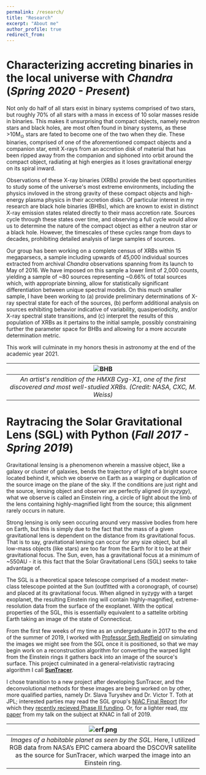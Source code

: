 ```yaml
---
permalink: /research/
title: "Research"
excerpt: "About me"
author_profile: true
redirect_from: 
---
```



# Characterizing accreting binaries in the local universe with *Chandra* (*Spring 2020 - Present*)

Not only do half of all stars exist in binary systems comprised of two stars, but roughly 70% of all stars with a mass in excess of 10 solar masses reside in binaries. This makes it unsurprising that compact objects, namely neutron stars and black holes, are most often found in binary systems, as these >10M<sub>⊙</sub> stars are fated to become one of the two when they die. These binaries, comprised of one of the aforementioned compact objects and a companion star, emit X-rays from an accretion disk of material that has been ripped away from the companion and siphoned into orbit around the compact object, radiating at high energies as it loses gravitational energy on its spiral inward.
  
Observations of these X-ray binaries (XRBs) provide the best opportunities to study some of the universe's most extreme environments, including the physics invloved in the strong gravity of these compact objects and high-energy plasma physics in their accretion disks. Of particular interest in my research are black hole binaries (BHBs), which are known to exist in distinct X-ray emission states related directly to their mass accretion rate. Sources cycle through these states over time, and observing a full cycle would allow us to determine the nature of the compact object as either a neutron star or a black hole. However, the timescales of these cycles range from days to decades, prohibiting detailed analysis of large samples of sources.

Our group has been working on a complete census of XRBs within 15 megaparsecs, a sample including upwards of 45,000 individual sources extracted from archival _Chandra_ observations spanning from its launch to May of 2016. We have imposed on this sample a lower limit of 2,000 counts, yielding a sample of ~80 sources representing ~0.66% of total sources which, with appropriate binning, allow for statistically significant differentiation between unique spectral models. On this much smaller sample, I have been working to (a) provide preliminary determinations of X-ray spectral state for each of the sources, (b) perform additional analysis on sources exhibiting behavior indicative of variability, quasiperiodicity, and/or X-ray spectral state transitions, and (c) interpret the results of this population of XRBs as it pertains to the initial sample, possibly constraining further the parameter space for BHBs and allowing for a more accurate determination metric.

This work will culminate in my honors thesis in astronomy at the end of the academic year 2021.

| ![BHB](https://images.ctfassets.net/cnu0m8re1exe/5BIngirakRnX3gIKHE3c2M/63905ab53aa5b2b8cf3f1fa5b4013f94/bhbinary_xmm_960.jpg?w=650&h=433&fit=fill) | 
|:--:| 
| *An artist's rendition of the HMXB Cyg-X1, one of the first discovered and most well-studied XRBs. (Credit: NASA, CXC, M. Weiss)* |


# Raytracing the Solar Gravitational Lens (SGL) with Python (*Fall 2017 - Spring 2019*)

Gravitational lensing is a phenomenon wherein a massive object, like a galaxy or cluster of galaxies, bends the trajectory of light of a bright source located behind it, which we observe on Earth as a warping or duplication of the source image on the plane of the sky. If the conditions are just right and the source, lensing object and observer are perfectly aligned (*in syzygy*), what we observe is called an Einstein ring, a circle of light about the limb of the lens containing highly-magnified light from the source; this alignment rarely occurs in nature.

Strong lensing is only seen occuring around very massive bodies from here on Earth, but this is simply due to the fact that the mass of a given gravitational lens is dependent on the distance from its gravitational focus. That is to say, gravitational lensing can occur for any size object, but all low-mass objects (like stars) are too far from the Earth for it to be at their gravitational focus. The Sun, even, has a gravitational focus at a minimum of ~550AU - it is this fact that the Solar Gravitational Lens (SGL) seeks to take advantage of.

The SGL is a theoretical space telescope comprised of a modest meter-class telescope pointed at the Sun (outfitted with a coronograph, of course) and placed at its gravitational focus. When aligned in syzygy with a target exoplanet, the resulting Einstein ring will contain highly-magnified, extreme-resolution data from the surface of the exoplanet. With the optical properties of the SGL, this is essentially equivalent to a sattelite orbiting Earth taking an image of the state of Connecticut.

From the first few weeks of my time as an undergraduate in 2017 to the end of the summer of 2019, I worked with [Professor Seth Redfield](https://sethredfield.wescreates.wesleyan.edu/) on simulating the images we might see from the SGL once it is positioned, so that we may begin work on a reconstruction algorithm for converting the warped light from the Einstein rings it gathers back into an image of the source's surface. This project culminated in a general-relativistic raytracing algorithm I call [<b style='font: courier'>SunTracer</b>](https://github.com/mvtea/sgl/tree/master/suntracer).

I chose transition to a new project after developing SunTracer, and the deconvolutional methods for these images are being worked on by other, more qualified parties, namely Dr. Slava Turyshev and Dr. Victor T. Toth at JPL; interested parties may read the SGL group's [NIAC Final Report](https://arxiv.org/pdf/2002.11871.pdf) (for which they [recently recieved Phase III funding](https://www.nasa.gov/press-release/nasa-selects-early-stage-technology-concepts-for-new-continued-study). Or, for a lighter read, [my paper](https://mvtea.github.io/files/tea_knac2019.pdf) from my talk on the subject at KNAC in fall of 2019.

| ![erf.png](https://mvtea.github.io/files/erf.png) | 
|:--:| 
| *Images of a habitable planet as seen by the SGL.* Here, I utilized RGB data from NASA’s EPIC camera aboard the DSCOVR satellite as the source for SunTracer, which warped the image into an Einstein ring. |
